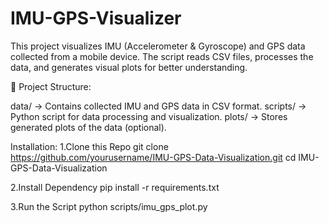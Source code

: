 # IMU-GPS-Visualizer
This project visualizes IMU (Accelerometer & Gyroscope) and GPS data collected from a mobile device. The script reads CSV files, processes the data, and generates visual plots for better understanding.

📂 Project Structure:

data/ → Contains collected IMU and GPS data in CSV format.
scripts/ → Python script for data processing and visualization.
plots/ → Stores generated plots of the data (optional).

Installation:
1.Clone this Repo
git clone https://github.com/yourusername/IMU-GPS-Data-Visualization.git
cd IMU-GPS-Data-Visualization

2.Install Dependency
pip install -r requirements.txt

3.Run the Script
python scripts/imu_gps_plot.py

